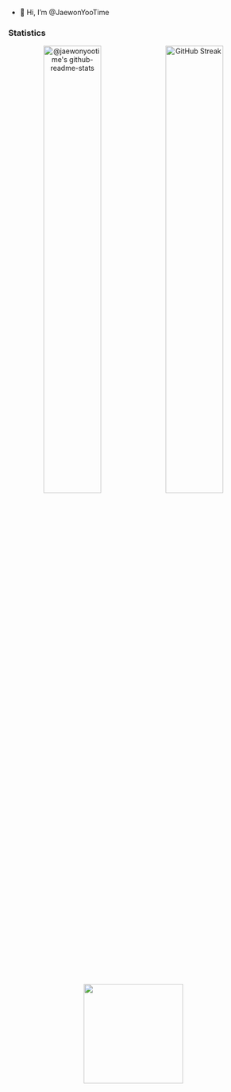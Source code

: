 - 👋 Hi, I’m @JaewonYooTime

### Statistics
<p align="center">
<a href="https://github.com/jaewonyootime"><img src="https://github-readme-stats-one-bice.vercel.app/api?username=jaewonyootime&theme=gotham&show_icons=true&count_private=true&role=OWNER,ORGANIZATION_MEMBER,COLLABORATOR"  width="48%" alt="@jaewonyootime's github-readme-stats"/></a>
<a href="https://github.com/jaewonyootime"><img src="https://github-readme-streak-stats.herokuapp.com?user=jaewonyootime&theme=gotham"  width="48%" alt="GitHub Streak"/></a>
<p align="center">
  <img height=200 align="center"src="https://github-readme-stats.vercel.app/api/top-langs/?username=jaewonyootime&hide=c%23,powershell,Mathematica,Ruby,Objective-C,Objective-C%2b%2b,Cuda&title_color=61dafb&text_color=ffffff&icon_color=61dafb&bg_color=20232a&langs_count=8&layout=compact&border_color=61dafb&hide_border=true&size_weight=0.5&count_weight=0.5"/>
</p>

